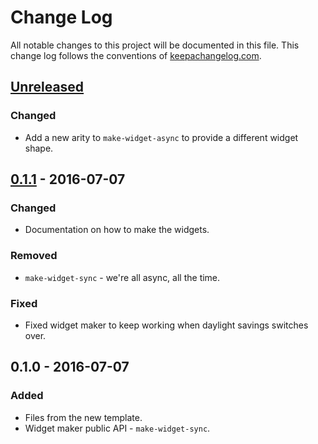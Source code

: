 # Change Log
All notable changes to this project will be documented in this file. This change log follows the conventions of [keepachangelog.com](http://keepachangelog.com/).

## [Unreleased]
### Changed
- Add a new arity to `make-widget-async` to provide a different widget shape.

## [0.1.1] - 2016-07-07
### Changed
- Documentation on how to make the widgets.

### Removed
- `make-widget-sync` - we're all async, all the time.

### Fixed
- Fixed widget maker to keep working when daylight savings switches over.

## 0.1.0 - 2016-07-07
### Added
- Files from the new template.
- Widget maker public API - `make-widget-sync`.

[Unreleased]: https://github.com/your-name/tblibrary/compare/0.1.1...HEAD
[0.1.1]: https://github.com/your-name/tblibrary/compare/0.1.0...0.1.1
